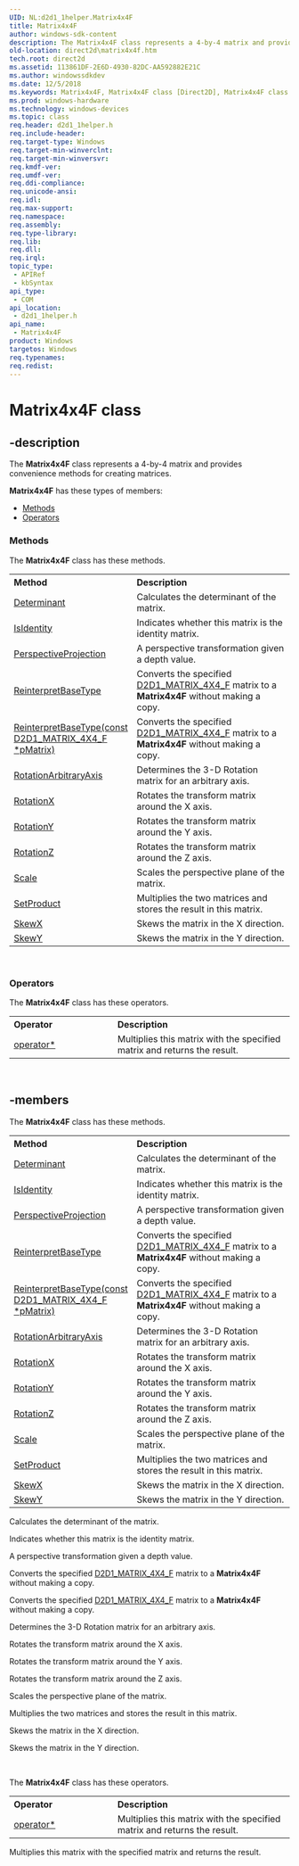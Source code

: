 ```yaml
---
UID: NL:d2d1_1helper.Matrix4x4F
title: Matrix4x4F
author: windows-sdk-content
description: The Matrix4x4F class represents a 4-by-4 matrix and provides convenience methods for creating matrices.
old-location: direct2d\matrix4x4f.htm
tech.root: direct2d
ms.assetid: 113861DF-2E6D-4930-82DC-AA592882E21C
ms.author: windowssdkdev
ms.date: 12/5/2018
ms.keywords: Matrix4x4F, Matrix4x4F class [Direct2D], Matrix4x4F class [Direct2D],described, d2d1_1helper/Matrix4x4F, direct2d.matrix4x4f
ms.prod: windows-hardware
ms.technology: windows-devices
ms.topic: class
req.header: d2d1_1helper.h
req.include-header: 
req.target-type: Windows
req.target-min-winverclnt: 
req.target-min-winversvr: 
req.kmdf-ver: 
req.umdf-ver: 
req.ddi-compliance: 
req.unicode-ansi: 
req.idl: 
req.max-support: 
req.namespace: 
req.assembly: 
req.type-library: 
req.lib: 
req.dll: 
req.irql: 
topic_type:
 - APIRef
 - kbSyntax
api_type:
 - COM
api_location:
 - d2d1_1helper.h
api_name:
 - Matrix4x4F
product: Windows
targetos: Windows
req.typenames: 
req.redist: 
---
```


# Matrix4x4F class


## -description


The <b>Matrix4x4F</b> class represents a 4-by-4 matrix and provides convenience methods for creating matrices.

<b xmlns:loc="http://microsoft.com/wdcml/l10n">Matrix4x4F</b> has these types of members:
<ul>
<li><a href="https://docs.microsoft.com/">Methods</a></li>
<li><a href="https://docs.microsoft.com/">Operators</a></li>
</ul><h3><a id="methods"></a>Methods</h3>The <b>Matrix4x4F</b> class has these methods.
<table class="members" id="memberListMethods">
<tr>
<th align="left" width="37%">Method</th>
<th align="left" width="63%">Description</th>
</tr>
<tr data="declared;">
<td align="left" width="37%">
<a href="https://msdn.microsoft.com/900531EB-F3D4-4971-984E-A355E79D6577">Determinant</a>
</td>
<td align="left" width="63%">
Calculates the determinant of the matrix.

</td>
</tr>
<tr data="declared;">
<td align="left" width="37%">
<a href="https://msdn.microsoft.com/60793CCB-F3E9-4647-9DB0-E28FF1AD0E22">IsIdentity</a>
</td>
<td align="left" width="63%">
Indicates whether this matrix is the identity matrix.

</td>
</tr>
<tr data="declared;">
<td align="left" width="37%">
<a href="https://msdn.microsoft.com/AE896E2E-752E-46D1-9281-4B3511D21468">PerspectiveProjection</a>
</td>
<td align="left" width="63%">
A perspective transformation given a depth value.

</td>
</tr>
<tr data="declared;">
<td align="left" width="37%">
<a href="https://msdn.microsoft.com/379F9F01-EE5E-438B-BD0A-F0EB6B92E28F">ReinterpretBaseType</a>
</td>
<td align="left" width="63%">
Converts the specified <a href="https://msdn.microsoft.com/f05d7555-6482-4eea-950f-7b443892cc1f">D2D1_MATRIX_4X4_F</a> matrix to a <b>Matrix4x4F</b> without making a copy.

</td>
</tr>
<tr data="declared;">
<td align="left" width="37%">
<a href="https://msdn.microsoft.com/204EF85B-BDD4-4A54-96DB-39421F36A75C">ReinterpretBaseType(const D2D1_MATRIX_4X4_F *pMatrix)</a>
</td>
<td align="left" width="63%">
Converts the specified <a href="https://msdn.microsoft.com/f05d7555-6482-4eea-950f-7b443892cc1f">D2D1_MATRIX_4X4_F</a> matrix to a <b>Matrix4x4F</b> without making a copy.

</td>
</tr>
<tr data="declared;">
<td align="left" width="37%">
<a href="https://msdn.microsoft.com/396C3F62-0662-4518-AD1E-8B53B96D1CDD">RotationArbitraryAxis</a>
</td>
<td align="left" width="63%">
Determines the 3-D Rotation matrix for an arbitrary axis.

</td>
</tr>
<tr data="declared;">
<td align="left" width="37%">
<a href="https://msdn.microsoft.com/3F9B9CE2-18F4-4F73-9725-A10B84639817">RotationX</a>
</td>
<td align="left" width="63%">
Rotates the transform matrix around the X axis.

</td>
</tr>
<tr data="declared;">
<td align="left" width="37%">
<a href="https://msdn.microsoft.com/F761CAB1-77F8-4C98-9085-3FBF4452AA51">RotationY</a>
</td>
<td align="left" width="63%">
Rotates the transform matrix around the Y axis.

</td>
</tr>
<tr data="declared;">
<td align="left" width="37%">
<a href="https://msdn.microsoft.com/4E17EE04-C4B9-49AC-819A-9518937B78F9">RotationZ</a>
</td>
<td align="left" width="63%">
Rotates the transform matrix around the Z axis.

</td>
</tr>
<tr data="declared;">
<td align="left" width="37%">
<a href="https://msdn.microsoft.com/D0ACA5DC-D144-4832-94EB-A851F7602FD9">Scale</a>
</td>
<td align="left" width="63%">
Scales the perspective plane of the matrix.

</td>
</tr>
<tr data="declared;">
<td align="left" width="37%">
<a href="https://msdn.microsoft.com/CC12D975-B08A-4671-9F61-CBAC343AC126">SetProduct</a>
</td>
<td align="left" width="63%">
Multiplies the two matrices and stores the result in this matrix.

</td>
</tr>
<tr data="declared;">
<td align="left" width="37%">
<a href="https://msdn.microsoft.com/6102EAEA-24B5-43C2-9351-3E9F3D06F6D3">SkewX</a>
</td>
<td align="left" width="63%">
Skews the matrix in the X direction.

</td>
</tr>
<tr data="declared;">
<td align="left" width="37%">
<a href="https://msdn.microsoft.com/481D428F-C070-4112-83BB-3B4E8E0C7319">SkewY</a>
</td>
<td align="left" width="63%">
Skews the matrix in the Y direction.

</td>
</tr>
</table> 
<h3><a id="operators"></a>Operators</h3>The <b xmlns:loc="http://microsoft.com/wdcml/l10n">Matrix4x4F</b> class has these operators.
<table>
<tr>
<th align="left" width="37%">Operator</th>
<th align="left" width="63%">Description</th>
</tr>
<tr>
<td align="left" width="37%">
<a href="https://msdn.microsoft.com/2ED3EF0A-84B9-4BE9-825B-EA55DE2BAF47">operator*</a>
</td>
<td align="left" width="63%">
Multiplies this matrix with the specified matrix and returns the result.

</td>
</tr>
</table> 


## -members

The <b>Matrix4x4F</b> class has these methods.
<table class="members" id="memberListMethods">
<tr>
<th align="left" width="37%">Method</th>
<th align="left" width="63%">Description</th>
</tr>
<tr data="declared;">
<td align="left" width="37%">
<a href="https://msdn.microsoft.com/900531EB-F3D4-4971-984E-A355E79D6577">Determinant</a>
</td>
<td align="left" width="63%">
Calculates the determinant of the matrix.

</td>
</tr>
<tr data="declared;">
<td align="left" width="37%">
<a href="https://msdn.microsoft.com/60793CCB-F3E9-4647-9DB0-E28FF1AD0E22">IsIdentity</a>
</td>
<td align="left" width="63%">
Indicates whether this matrix is the identity matrix.

</td>
</tr>
<tr data="declared;">
<td align="left" width="37%">
<a href="https://msdn.microsoft.com/AE896E2E-752E-46D1-9281-4B3511D21468">PerspectiveProjection</a>
</td>
<td align="left" width="63%">
A perspective transformation given a depth value.

</td>
</tr>
<tr data="declared;">
<td align="left" width="37%">
<a href="https://msdn.microsoft.com/379F9F01-EE5E-438B-BD0A-F0EB6B92E28F">ReinterpretBaseType</a>
</td>
<td align="left" width="63%">
Converts the specified <a href="https://msdn.microsoft.com/f05d7555-6482-4eea-950f-7b443892cc1f">D2D1_MATRIX_4X4_F</a> matrix to a <b>Matrix4x4F</b> without making a copy.

</td>
</tr>
<tr data="declared;">
<td align="left" width="37%">
<a href="https://msdn.microsoft.com/204EF85B-BDD4-4A54-96DB-39421F36A75C">ReinterpretBaseType(const D2D1_MATRIX_4X4_F *pMatrix)</a>
</td>
<td align="left" width="63%">
Converts the specified <a href="https://msdn.microsoft.com/f05d7555-6482-4eea-950f-7b443892cc1f">D2D1_MATRIX_4X4_F</a> matrix to a <b>Matrix4x4F</b> without making a copy.

</td>
</tr>
<tr data="declared;">
<td align="left" width="37%">
<a href="https://msdn.microsoft.com/396C3F62-0662-4518-AD1E-8B53B96D1CDD">RotationArbitraryAxis</a>
</td>
<td align="left" width="63%">
Determines the 3-D Rotation matrix for an arbitrary axis.

</td>
</tr>
<tr data="declared;">
<td align="left" width="37%">
<a href="https://msdn.microsoft.com/3F9B9CE2-18F4-4F73-9725-A10B84639817">RotationX</a>
</td>
<td align="left" width="63%">
Rotates the transform matrix around the X axis.

</td>
</tr>
<tr data="declared;">
<td align="left" width="37%">
<a href="https://msdn.microsoft.com/F761CAB1-77F8-4C98-9085-3FBF4452AA51">RotationY</a>
</td>
<td align="left" width="63%">
Rotates the transform matrix around the Y axis.

</td>
</tr>
<tr data="declared;">
<td align="left" width="37%">
<a href="https://msdn.microsoft.com/4E17EE04-C4B9-49AC-819A-9518937B78F9">RotationZ</a>
</td>
<td align="left" width="63%">
Rotates the transform matrix around the Z axis.

</td>
</tr>
<tr data="declared;">
<td align="left" width="37%">
<a href="https://msdn.microsoft.com/D0ACA5DC-D144-4832-94EB-A851F7602FD9">Scale</a>
</td>
<td align="left" width="63%">
Scales the perspective plane of the matrix.

</td>
</tr>
<tr data="declared;">
<td align="left" width="37%">
<a href="https://msdn.microsoft.com/CC12D975-B08A-4671-9F61-CBAC343AC126">SetProduct</a>
</td>
<td align="left" width="63%">
Multiplies the two matrices and stores the result in this matrix.

</td>
</tr>
<tr data="declared;">
<td align="left" width="37%">
<a href="https://msdn.microsoft.com/6102EAEA-24B5-43C2-9351-3E9F3D06F6D3">SkewX</a>
</td>
<td align="left" width="63%">
Skews the matrix in the X direction.

</td>
</tr>
<tr data="declared;">
<td align="left" width="37%">
<a href="https://msdn.microsoft.com/481D428F-C070-4112-83BB-3B4E8E0C7319">SkewY</a>
</td>
<td align="left" width="63%">
Skews the matrix in the Y direction.

</td>
</tr>
</table>Calculates the determinant of the matrix.

Indicates whether this matrix is the identity matrix.

A perspective transformation given a depth value.

Converts the specified <a href="https://msdn.microsoft.com/f05d7555-6482-4eea-950f-7b443892cc1f">D2D1_MATRIX_4X4_F</a> matrix to a <b>Matrix4x4F</b> without making a copy.

Converts the specified <a href="https://msdn.microsoft.com/f05d7555-6482-4eea-950f-7b443892cc1f">D2D1_MATRIX_4X4_F</a> matrix to a <b>Matrix4x4F</b> without making a copy.

Determines the 3-D Rotation matrix for an arbitrary axis.

Rotates the transform matrix around the X axis.

Rotates the transform matrix around the Y axis.

Rotates the transform matrix around the Z axis.

Scales the perspective plane of the matrix.

Multiplies the two matrices and stores the result in this matrix.

Skews the matrix in the X direction.

Skews the matrix in the Y direction.

 

The <b xmlns:loc="http://microsoft.com/wdcml/l10n">Matrix4x4F</b> class has these operators.
<table>
<tr>
<th align="left" width="37%">Operator</th>
<th align="left" width="63%">Description</th>
</tr>
<tr>
<td align="left" width="37%">
<a href="https://msdn.microsoft.com/2ED3EF0A-84B9-4BE9-825B-EA55DE2BAF47">operator*</a>
</td>
<td align="left" width="63%">
Multiplies this matrix with the specified matrix and returns the result.

</td>
</tr>
</table>Multiplies this matrix with the specified matrix and returns the result.

 

